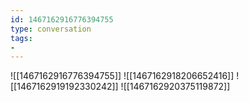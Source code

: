 ```yaml
---
id: 1467162916776394755
type: conversation
tags:
- 
---
```

![[1467162916776394755]]
![[1467162918206652416]]
![[1467162919192330242]]
![[1467162920375119872]]

